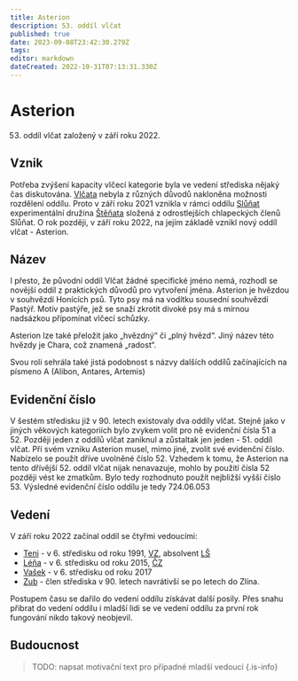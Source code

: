 ```yaml
---
title: Asterion
description: 53. oddíl vlčat
published: true
date: 2023-09-08T23:42:30.279Z
tags: 
editor: markdown
dateCreated: 2022-10-31T07:13:31.330Z
---
```


# Asterion

53. oddíl vlčat založený v září roku 2022.

## Vznik

Potřeba zvýšení kapacity vlčecí kategorie byla ve vedení střediska nějaký čas diskutována. [Vlčata](vlcata) nebyla z různých důvodů nakloněna možnosti rozdělení oddílu. Proto v září roku 2021 vznikla v rámci oddílu [Slůňat](slunata) experimentální družina [Štěňata](stenata) složená z odrostlejších chlapeckých členů Slůňat. O rok později, v září roku 2022, na jejím základě vznikl nový oddíl vlčat - Asterion.

## Název

I přesto, že původní oddíl Vlčat žádné specifické jméno nemá, rozhodl se novější oddíl z praktických důvodů pro vytvoření jména. 
Asterion je hvězdou v souhvězdí Honících psů. Tyto psy má na vodítku sousední souhvězdí Pastýř. Motiv pastýře, jež se snaží zkrotit divoké psy má s mírnou nadsázkou přípomínat vlčecí schůzky.

Asterion lze také přeložit jako „hvězdný“ či „plný hvězd“. Jiný název této hvězdy je Chara, což znamená „radost“.

Svou roli sehrála také jistá podobnost s názvy dalších oddílů začínajících na písmeno A (Alibon, Antares, Artemis)

## Evidenční číslo

V šestém středisku již v 90. letech existovaly dva oddíly vlčat. Stejně jako v jiných věkových kategoriích bylo zvykem volit pro ně evidenční čísla 51 a 52. Později jeden z oddílů vlčat zaniknul a zůstaltak jen jeden - 51. oddíl vlčat. Při svém vzniku Asterion musel, mimo jiné, zvolit své evidenční číslo. Nabízelo se použít dříve uvolněné číslo 52. Vzhedem k tomu, že Asterion na tento dřívější 52. oddíl vlčat nijak nenavazuje, mohlo by použití čísla 52 později vést ke zmatkům. Bylo tedy rozhodnuto použít nejbližší vyšší číslo 53. Výsledné evidenční číslo oddílu je tedy 724.06.053

## Vedení

V září roku 2022 začínal oddíl se čtyřmi vedoucími:
 - [Teni](Teni) - v 6. středisku od roku 1991, [VZ](VudcovskaZkouska), absolvent [LŠ](LesniSkola)
 - [Léňa](Léňa) - v 6. středisku od roku 2015, [ČZ](CekatelskaZkouska)
 - [Vašek](Vašek) - v 6. středisku od roku 2017
 - [Zub](Zub) - člen střediska v 90. letech navrátivší se po letech do Zlína.

Postupem času se dařilo do vedení oddílu získávat další posily. Přes snahu přibrat do vedení oddílu i mladší lidi se ve vedení oddílu za první rok fungování nikdo takový neobjevil.

## Budoucnost
> TODO: napsat motivační text pro případné mladší vedoucí
{.is-info}

